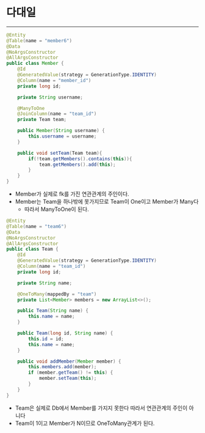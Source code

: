 # 다대일

---

```java
@Entity
@Table(name = "member6")
@Data
@NoArgsConstructor
@AllArgsConstructor
public class Member {
    @Id
    @GeneratedValue(strategy = GenerationType.IDENTITY)
    @Column(name = "member_id")
    private long id;

    private String username;

    @ManyToOne
    @JoinColumn(name = "team_id")
    private Team team;

    public Member(String username) {
        this.username = username;
    }

    public void setTeam(Team team){
        if(!team.getMembers().contains(this)){
            team.getMembers().add(this);
        }
    }
}
```
* Member가 실제로 fk를 가진 연관관계의 주인이다.
* Member는 Team을 하나밖에 못가지므로 Team이 One이고 Member가 Many다
  * 따라서 ManyToOne이 된다.

```java
@Entity
@Table(name = "team6")
@Data
@NoArgsConstructor
@AllArgsConstructor
public class Team {
    @Id
    @GeneratedValue(strategy = GenerationType.IDENTITY)
    @Column(name = "team_id")
    private long id;

    private String name;

    @OneToMany(mappedBy = "team")
    private List<Member> members = new ArrayList<>();

    public Team(String name) {
        this.name = name;
    }

    public Team(long id, String name) {
        this.id = id;
        this.name = name;
    }

    public void addMember(Member member) {
        this.members.add(member);
        if (member.getTeam() != this) {
            member.setTeam(this);
        }
    }
}
```
* Team은 실제로 Db에서 Member를 가지지 못한다 따라서 연관관계의 주인이 아니다
* Team이 1이고 Member가 N이므로 OneToMany관계가 된다.